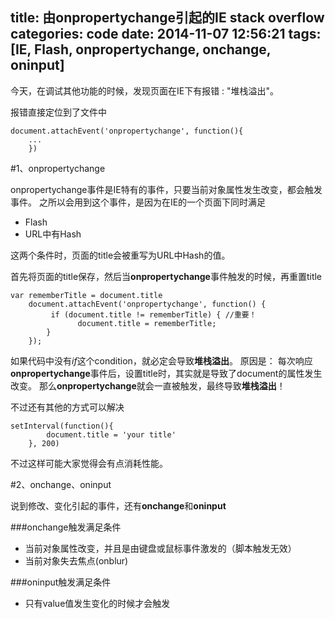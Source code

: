 title: 由onpropertychange引起的IE stack overflow
categories: code
date: 2014-11-07 12:56:21
tags: [IE, Flash, onpropertychange, onchange, oninput]
---

今天，在调试其他功能的时候，发现页面在IE下有报错 : "堆栈溢出"。
<!--more-->
报错直接定位到了文件中

    document.attachEvent('onpropertychange', function(){
        ...
        })


#1、onpropertychange

onpropertychange事件是IE特有的事件，只要当前对象属性发生改变，都会触发事件。
之所以会用到这个事件，是因为在IE的一个页面下同时满足

- Flash
- URL中有Hash

这两个条件时，页面的title会被重写为URL中Hash的值。

首先将页面的title保存，然后当**onpropertychange**事件触发的时候，再重置title

    var rememberTitle = document.title
        document.attachEvent('onpropertychange', function() {
             if (document.title != rememberTitle) { //重要！
                   document.title = rememberTitle;
            }
        });

如果代码中没有*if*这个condition，就必定会导致**堆栈溢出**。
原因是：
每次响应**onpropertychange**事件后，设置title时，其实就是导致了document的属性发生改变。
那么**onpropertychange**就会一直被触发，最终导致**堆栈溢出**！

不过还有其他的方式可以解决

    setInterval(function(){
            document.title = 'your title'
        }, 200)  

不过这样可能大家觉得会有点消耗性能。

#2、onchange、oninput

说到修改、变化引起的事件，还有**onchange**和**oninput**

###onchange触发满足条件

- 当前对象属性改变，并且是由键盘或鼠标事件激发的（脚本触发无效）
- 当前对象失去焦点(onblur)

###oninput触发满足条件
- 只有value值发生变化的时候才会触发



